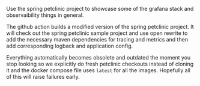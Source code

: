 Use the spring petclinic project to showcase some of the grafana stack and observaibility things in general.

The github action builds a modified version of the spring petclinic project. It will check out the spring petclinic sample project and use open rewrite to add the necessary maven dependencies for tracing and metrics and then add corresponding logback and application config. 

Everything automatically becomes obsolete and outdated the moment you stop looking so we explicitly do fresh petclinic checkouts instead of cloning it and the docker compose file uses `latest` for all the images. Hopefully all of this will raise failures early.
